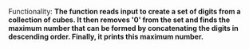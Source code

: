 Functionality: **The function reads input to create a set of digits from a collection of cubes. It then removes '0' from the set and finds the maximum number that can be formed by concatenating the digits in descending order. Finally, it prints this maximum number.**